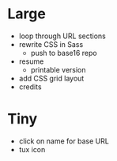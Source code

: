 # Large
- loop through URL sections
- rewrite CSS in Sass
  - push to base16 repo
- resume
  - printable version
- add CSS grid layout
- credits
 
# Tiny
- click on name for base URL
- tux icon
 
